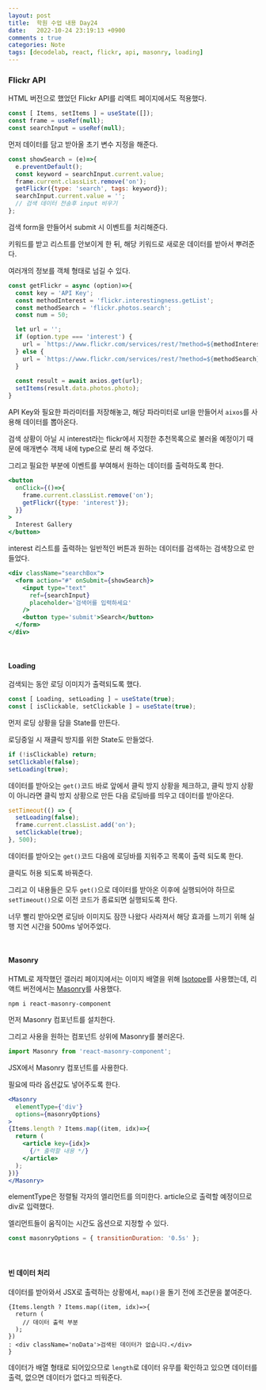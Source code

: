 ```yaml
---
layout: post
title:  학원 수업 내용 Day24
date:   2022-10-24 23:19:13 +0900
comments : true
categories: Note
tags: [decodelab, react, flickr, api, masonry, loading]
---
```



### Flickr API

HTML 버전으로 했었던 Flickr API를 리액트 페이지에서도 적용했다.

```javascript
const [ Items, setItems ] = useState([]);
const frame = useRef(null);
const searchInput = useRef(null);
```

먼저 데이터를 담고 받아올 초기 변수 지정을 해준다.

```javascript
const showSearch = (e)=>{
  e.preventDefault();
  const keyword = searchInput.current.value;
  frame.current.classList.remove('on');
  getFlickr({type: 'search', tags: keyword});
  searchInput.current.value = '';
  // 검색 데이터 전송후 input 비우기
};
```

검색 form을 만들어서 submit 시 이벤트를 처리해준다.

키워드를 받고 리스트를 안보이게 한 뒤, 해당 키워드로 새로운 데이터를 받아서 뿌려준다.

여러개의 정보를 객체 형태로 넘길 수 있다.

```javascript
const getFlickr = async (option)=>{
  const key = 'API Key';
  const methodInterest = 'flickr.interestingness.getList';
  const methodSearch = 'flickr.photos.search';
  const num = 50;

  let url = '';
  if (option.type === 'interest') {
    url = `https://www.flickr.com/services/rest/?method=${methodInterest}&per_page=${num}&api_key=${key}&format=json&nojsoncallback=1`;
  } else {
    url = `https://www.flickr.com/services/rest/?method=${methodSearch}&per_page=${num}&api_key=${key}&format=json&nojsoncallback=1&tags=${option.tags}`;
  }
  
  const result = await axios.get(url);
  setItems(result.data.photos.photo);
}
```

API Key와 필요한 파라미터를 저장해놓고, 해당 파라미터로 url을 만들어서 `aixos`를 사용해 데이터를 뽑아온다.

검색 상황이 아닐 시 interest라는 flickr에서 지정한 추천목록으로 불러올 예정이기 때문에 매개변수 객체 내에 type으로 분리 해 주었다.

그리고 필요한 부분에 이벤트를 부여해서 원하는 데이터를 출력하도록 한다.

```jsx
<button
  onClick={()=>{
    frame.current.classList.remove('on');
    getFlickr({type: 'interest'});
  }}
>
  Interest Gallery
</button>
```

interest 리스트를 출력하는 일반적인 버튼과 원하는 데이터를 검색하는 검색창으로 만들었다.

```jsx
<div className="searchBox">
  <form action="#" onSubmit={showSearch}>
    <input type="text"
      ref={searchInput}
      placeholder='검색어를 입력하세요' 
    />
    <button type='submit'>Search</button>
  </form>
</div>
```

<br>

#### Loading

검색되는 동안 로딩 이미지가 출력되도록 했다.

```javascript
const [ Loading, setLoading ] = useState(true);
const [ isClickable, setClickable ] = useState(true);
```

먼저 로딩 상황을 담을 State를 만든다.

로딩중일 시 재클릭 방지를 위한 State도 만들었다.

```javascript
if (!isClickable) return;
setClickable(false);
setLoading(true);
```

데이터를 받아오는 `get()`코드 바로 앞에서 클릭 방지 상황을 체크하고, 클릭 방지 상황이 아니라면 클릭 방지 상황으로 만든 다음 로딩바를 띄우고 데이터를 받아온다.

```javascript
setTimeout(() => {
  setLoading(false);
  frame.current.classList.add('on');
  setClickable(true);
}, 500);
```

데이터를 받아오는 `get()`코드 다음에 로딩바를 지워주고 목록이 출력 되도록 한다.

클릭도 허용 되도록 바꿔준다.

그리고 이 내용들은 모두 `get()`으로 데이터를 받아온 이후에 실행되어야 하므로 `setTimeout()`으로 이전 코드가 종료되면 실행되도록 한다.

너무 빨리 받아오면 로딩바 이미지도 잠깐 나왔다 사라져서 해당 효과를 느끼기 위해 실행 지연 시간을 500ms 넣어주었다.

<br>

#### Masonry

HTML로 제작했던 갤러리 페이지에서는 이미지 배열을 위해 [Isotope](https://www.npmjs.com/package/isotope-layout)를 사용했는데, 리액트 버전에서는 [Masonry](https://www.npmjs.com/package/react-masonry-css)를 사용했다.

```npm
npm i react-masonry-component
```

먼저 Masonry 컴포넌트를 설치한다.

그리고 사용을 원하는 컴포넌트 상위에 Masonry를 불러온다.

```javascript
import Masonry from 'react-masonry-component';
```

JSX에서 Masonry 컴포넌트를 사용한다.

필요에 따라 옵션값도 넣어주도록 한다.

```jsx
<Masonry
  elementType={'div'}
  options={masonryOptions}
>
{Items.length ? Items.map((item, idx)=>{
  return (
    <article key={idx}>
      {/* 출력할 내용 */}
    </article>
  );
})}
</Masonry>
```

elementType은 정렬될 각자의 엘리먼트를 의미한다. article으로 출력할 예정이므로 div로 입력했다.

엘리먼트들이 움직이는 시간도 옵션으로 지정할 수 있다.

```javascript
const masonryOptions = { transitionDuration: '0.5s' };
```

<br>

#### 빈 데이터 처리

데이터를 받아와서 JSX로 출력하는 상황에서, `map()`을 돌기 전에 조건문을 붙여준다.

```JSX
{Items.length ? Items.map((item, idx)=>{
  return (
    // 데이터 출력 부분
  );
})
: <div className='noData'>검색된 데이터가 없습니다.</div>
}
```

데이터가 배열 형태로 되어있으므로 `length`로 데이터 유무를 확인하고 있으면 데이터를 출력, 없으면 데이터가 없다고 띄워준다.

<br>
